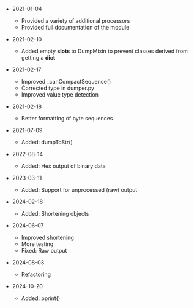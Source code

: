 * 2021-01-04
	* Provided a variety of additional processors
	* Provided full documentation of the module

* 2021-02-10
	* Added empty __slots__ to DumpMixin to prevent classes derived from getting a __dict__

* 2021-02-17
	* Improved _canCompactSequence()
	* Corrected type in dumper.py
	* Improved value type detection

* 2021-02-18
	* Better formatting of byte sequences

* 2021-07-09
	* Added: dumpToStr()

* 2022-08-14
	* Added: Hex output of binary data

* 2023-03-11
	* Added: Support for unprocessed (raw) output

* 2024-02-18
	* Added: Shortening objects

* 2024-06-07
	* Improved shortening
	* More testing
	* Fixed: Raw output

* 2024-08-03
	* Refactoring

* 2024-10-20
	* Added: pprint()

